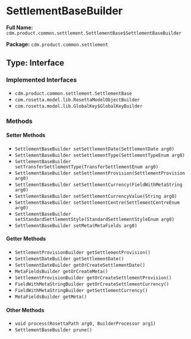 # SettlementBaseBuilder

**Full Name:** `cdm.product.common.settlement.SettlementBase$SettlementBaseBuilder`

**Package:** `cdm.product.common.settlement`

## Type: Interface

### Implemented Interfaces

- `cdm.product.common.settlement.SettlementBase`
- `com.rosetta.model.lib.RosettaModelObjectBuilder`
- `com.rosetta.model.lib.GlobalKey$GlobalKeyBuilder`

### Methods

#### Setter Methods

- `SettlementBaseBuilder setSettlementDate(SettlementDate arg0)`
- `SettlementBaseBuilder setSettlementType(SettlementTypeEnum arg0)`
- `SettlementBaseBuilder setTransferSettlementType(TransferSettlementEnum arg0)`
- `SettlementBaseBuilder setSettlementProvision(SettlementProvision arg0)`
- `SettlementBaseBuilder setSettlementCurrency(FieldWithMetaString arg0)`
- `SettlementBaseBuilder setSettlementCurrencyValue(String arg0)`
- `SettlementBaseBuilder setSettlementCentre(SettlementCentreEnum arg0)`
- `SettlementBaseBuilder setStandardSettlementStyle(StandardSettlementStyleEnum arg0)`
- `SettlementBaseBuilder setMeta(MetaFields arg0)`

#### Getter Methods

- `SettlementProvisionBuilder getSettlementProvision()`
- `SettlementDateBuilder getSettlementDate()`
- `SettlementDateBuilder getOrCreateSettlementDate()`
- `MetaFieldsBuilder getOrCreateMeta()`
- `SettlementProvisionBuilder getOrCreateSettlementProvision()`
- `FieldWithMetaStringBuilder getOrCreateSettlementCurrency()`
- `FieldWithMetaStringBuilder getSettlementCurrency()`
- `MetaFieldsBuilder getMeta()`

#### Other Methods

- `void process(RosettaPath arg0, BuilderProcessor arg1)`
- `SettlementBaseBuilder prune()`

